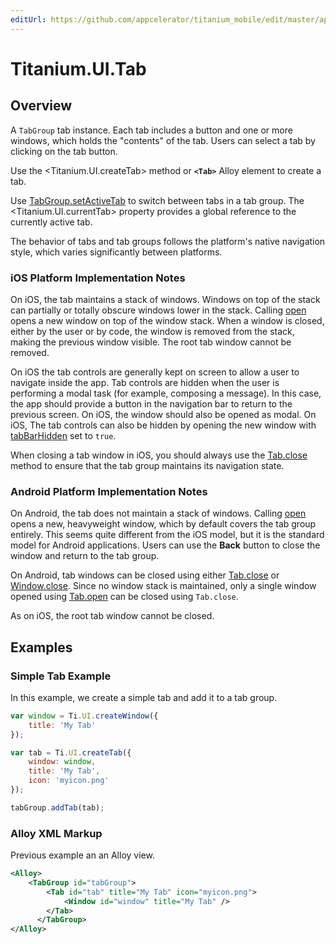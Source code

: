 ```yaml
---
editUrl: https://github.com/appcelerator/titanium_mobile/edit/master/apidoc/Titanium/UI/Tab.yml
---
```

# Titanium.UI.Tab

<TypeHeader/>

## Overview

A `TabGroup` tab instance. Each tab includes a button and one or more windows, which
holds the "contents" of the tab. Users can select a tab by clicking on the tab button.

Use the <Titanium.UI.createTab> method or **`<Tab>`** Alloy element to create a tab.

Use [TabGroup.setActiveTab](Titanium.UI.TabGroup.setActiveTab) to switch between tabs
in a tab group. The <Titanium.UI.currentTab> property provides a global reference to
the currently active tab.

The behavior of tabs and tab groups follows the platform's native navigation style,
which varies significantly between platforms.

### iOS Platform Implementation Notes

On iOS, the tab maintains a stack of windows. Windows on top
of the stack can partially or totally obscure windows lower in the stack.  Calling
[open](Titanium.UI.Tab.open) opens a new window on top of the window stack. When a window
is closed, either by the user or by code, the window is removed from the stack, making
the previous window visible. The root tab window cannot be removed.

On iOS the tab controls are generally kept on screen to allow a user to
navigate inside the app. Tab controls are hidden when the user is performing a modal
task (for example, composing a message). In this case, the app should provide a button
in the navigation bar to return to the previous screen. On iOS, the window should also
be opened as modal. On iOS, The tab controls can also be hidden by opening the new window
with [tabBarHidden](Titanium.UI.Window.tabBarHidden) set to `true`.

When closing a tab window in iOS, you should always use the
[Tab.close](Titanium.UI.Tab.close) method to ensure that the tab group maintains its
navigation state.

### Android Platform Implementation Notes

On Android, the tab does not maintain a stack of windows.
Calling [open](Titanium.UI.Tab.open) opens a new, heavyweight window, which
by default covers the tab group entirely. This seems quite different from the iOS model,
but it is the standard model for Android applications. Users can use the **Back** button
to close the window and return to the tab group.

On Android, tab windows can be closed using either
[Tab.close](Titanium.UI.Tab.close) or [Window.close](Titanium.UI.Window.close). Since
no window stack is maintained, only a single window opened using
[Tab.open](Titanium.UI.Tab.open) can be closed using `Tab.close`.

As on iOS, the root tab window cannot be closed.

## Examples

### Simple Tab Example

In this example, we create a simple tab and add it to a tab group.

``` js
var window = Ti.UI.createWindow({
    title: 'My Tab'
});

var tab = Ti.UI.createTab({
    window: window,
    title: 'My Tab',
    icon: 'myicon.png'
});

tabGroup.addTab(tab);
```

### Alloy XML Markup

Previous example an an Alloy view.

``` xml
<Alloy>
    <TabGroup id="tabGroup">
        <Tab id="tab" title="My Tab" icon="myicon.png">
            <Window id="window" title="My Tab" />
        </Tab>
      </TabGroup>
</Alloy>
```

<ApiDocs/>
